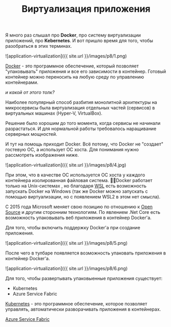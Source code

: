 ﻿---
layout: post
title: Виртуализация приложения
comments: true
---

Я много раз слышал про **Docker**, про систему виртуализации приложений, про **Kebernetes**. И вот пришло время для того, чтобы разобраться в этих терминах.

![application-virtualization]({{ site.url }}/images/p8/1.png)

[Docker](https://ru.wikipedia.org/wiki/Docker) - это программное обеспечение, который позволяет "упаковывать" приложения и все его зависимости в контейнер.  Готовый контейнер можно переносить на любую среду по управлению контейнерами.

_и какой от этого толк?_

Наиболее популярный способ разбития монолитной архитектуры на микросервисы была виртуализация отдельных частей (сервисов) в виртуальных машинах (Hyper-V, VirtualBox). 

Решение было хорошим до того момента, когда сервисы не начинали разрастаться. И для нормальной работы требовалось наращивание серверных мощностей.

И тут на помощь приходит Docker.  Всё потому, что Docker не "создает" гостевую ОС, а использует ОС хоста. Для понимания нужно рассмотреть изображения ниже.

![application-virtualization]({{ site.url }}/images/p8/4.jpg)

При этом, что в качестве ОС используется ОС хоста у каждого контейнера изолированная файловая система. Docker работает только на Unix-системах , но благодаря [WSL](https://en.wikipedia.org/wiki/Windows_Subsystem_for_Linux) есть возможность запускать Docker на Windows (так же Docker можно запускать с помощью виртуализации, но с появлением WSL2 в этом нет смысла).

С 2015 года Microsoft меняет свою позицию по отношению к [Open Source](https://en.m.wikipedia.org/wiki/Open_source) и другим сторонним технологиям. По явлением .Net Core есть возможность упаковывать веб приложения в контейнер Docker'a.

Для того, чтобы включить поддержку Docker'a при создание приложения.

 ![application-virtualization]({{ site.url }}/images/p8/5.png) 

После чего в тулбаре появляется возможность упаковать приложения в контейнер Docker'a.

 ![application-virtualization]({{ site.url }}/images/p8/6.png) 

 Для того, чтобы развертывать упаковыенные приложения существует:
 * Kubernetes
 * Azure Service Fabric

[Kubernetes](https://en.wikipedia.org/wiki/Kubernetes) - это программное обеспечение, которое позволяет управлять, автоматически разворачивать приложения в контейнерах. 

[Azure Service Fabric](https://docs.microsoft.com/en-us/azure/service-fabric/service-fabric-overview)